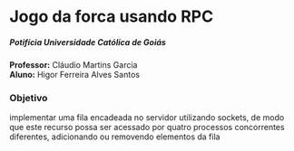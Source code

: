 # Jogo da forca usando RPC
##### Potifícia Universidade Católica de Goiás
**Professor:** Cláudio Martins Garcia<br>
**Aluno:** Higor Ferreira Alves Santos

### Objetivo
implementar uma fila encadeada no servidor utilizando sockets, de modo que este recurso possa ser acessado por quatro processos concorrentes diferentes, adicionando ou removendo elementos da fila